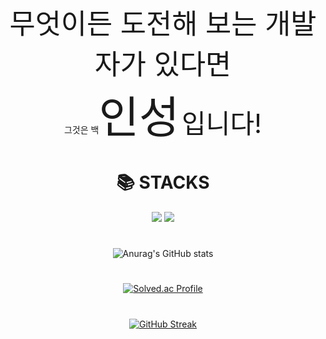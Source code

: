<div align="center">
 <span style="font-size:320%">무엇이든 도전해 보는 개발자가 있다면</span><br>그것은 
 백<span style="font-size:500%">인성</span>  <span style="font-size:300%">입니다!</span><br>

# 📚 STACKS
<p> <img src="https://img.shields.io/badge/Unity-gray.svg?style=flat&logo=Unity">  <img src="https://img.shields.io/badge/Csharp-gray.svg?style=flat&logo=C#"></p>

#      

![Anurag's GitHub stats](https://github-readme-stats.vercel.app/api?username=dlstjd0237&show_icons=true&theme=cobalt&include_all_commits=true)

#      
[![Solved.ac Profile](http://mazassumnida.wtf/api/v2/generate_badge?boj=dlstjd0237)](https://solved.ac/dlstjd0237/)
#      
[![GitHub Streak](https://streak-stats.demolab.com?user=dlstjd0237&theme=dracula&border_radius=5&locale=ko)](https://git.io/streak-stats)
#

</div>
